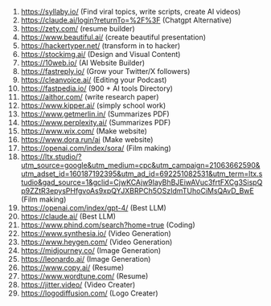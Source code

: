 1. https://syllaby.io/  (Find viral topics, write scripts, create AI videos)
2. https://claude.ai/login?returnTo=%2F%3F (Chatgpt Alternative)
3. https://zety.com/  (resume builder)
4. https://www.beautiful.ai/  (create beautiful presentation)
5. https://hackertyper.net/ (transform in to hacker)
6. https://stockimg.ai/  (Design and Visual Content)
7. https://10web.io/  (AI Website Builder)
8. https://fastreply.io/  (Grow your Twitter/X followers)
9. https://cleanvoice.ai/ (Editing your Podcast)
10. https://fastpedia.io/  (900 + AI tools Directory)
11. https://aithor.com/  (write research paper)
12. https://www.kipper.ai/  (simply school work)
13. https://www.getmerlin.in/  (Summarizes PDF)
14. https://www.perplexity.ai/  (Summarizes PDF)
15. https://www.wix.com/  (Make website)
16. https://www.dora.run/ai  (Make website)
17. https://openai.com/index/sora/   (Film making)
18. https://ltx.studio/?utm_source=google&utm_medium=cpc&utm_campaign=21063662590&utm_adset_id=160187192395&utm_ad_id=692251082531&utm_term=ltx.studio&gad_source=1&gclid=CjwKCAjw9IayBhBJEiwAVuc3frtFXCg3SispQp9ZZtR3epysPHfgvoAs9xpQYJXBRPCh5OSzIdmTUhoCiMsQAvD_BwE          (Film making)
19. https://openai.com/index/gpt-4/   (Best LLM)
20. https://claude.ai/  (Best LLM)
21. https://www.phind.com/search?home=true  (Coding)
22. https://www.synthesia.io/  (Video Generation)
23. https://www.heygen.com/  (Video Generation)
24. https://midjourney.co/ (Image Generation)
25. https://leonardo.ai/  (Image Generation)
26. https://www.copy.ai/  (Resume)
27. https://www.wordtune.com/  (Resume)
28. https://jitter.video/  (Video Creater)
29. https://logodiffusion.com/  (Logo Creater)









